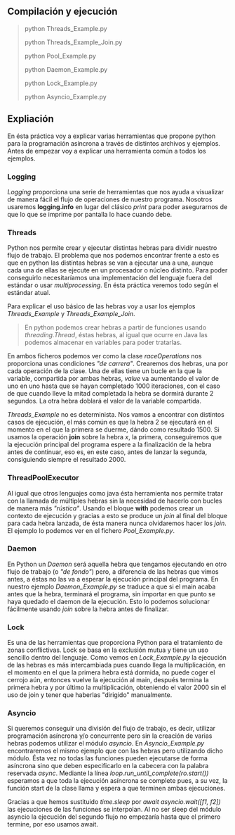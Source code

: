 ## Compilación y ejecución
>python Threads_Example.py
>
>python Threads_Example_Join.py
>
>python Pool_Example.py
>
>python Daemon_Example.py
>
>python Lock_Example.py
>
>python Asyncio_Example.py


## Expliación
En ésta práctica voy a explicar varias herramientas que propone python para la programación asíncrona a través de distintos archivos y ejemplos. Antes de empezar voy a explicar una herramienta común a todos los ejemplos.

### Logging
*Logging* proporciona una serie de herramientas que nos ayuda a visualizar de manera fácil el flujo de operaciones de nuestro programa. Nosotros usaremos **logging.info** en lugar del clásico *print* para poder asegurarnos de que lo que se imprime por pantalla lo hace cuando debe.

### Threads
Python nos permite crear y ejecutar distintas hebras para dividir nuestro flujo de trabajo. El problema que nos podemos encontrar frente a esto es que en python las distintas hebras se van a ejecutar una a una, aunque cada una de ellas se ejecute en un procesador o núcleo distinto. Para poder conseguirlo necesitaríamos una implementación del lenguaje fuera del estándar o usar *multiprocessing*. En ésta práctica veremos todo según el estándar atual.

Para explicar el uso básico de las hebras voy a usar los ejemplos *Threads_Example* y *Threads_Example_Join*. 

> En python podemos crear hebras a partir de funciones usando *threading.Thread*, éstas hebras, al igual que ocurre en Java las podemos almacenar en variables para poder tratarlas.

En ambos ficheros podemos ver como la clase *raceOperations* nos proporciona unas condiciones *"de carrera"*. Crearemos dos hebras, una por cada operación de la clase. Una de ellas tiene un bucle en la que la variable, compartida por ambas hebras, *value* va aumentando el valor de uno en uno hasta que se hayan completado 1000 iteraciones, con el caso de que cuando lleve la mitad completada la hebra se dormirá durante 2 segundos. La otra hebra doblará el valor de la variable compartida.

*Threads_Example* no es determinista. Nos vamos a encontrar con distintos casos de ejecución, el más común es que la hebra 2 se ejecutará en el momento en el que la primera se duerme, dándo como resultado 1500. Si usamos la operación **join** sobre la hebra *x*, la primera, conseguiremos que la ejecución principal del programa espere a la finalización de la hebra antes de continuar, eso es, en este caso, antes de lanzar la segunda, consiguiendo siempre el resultado 2000.

### ThreadPoolExecutor
Al igual que otros lenguajes como java ésta herramienta nos permite tratar con la llamada de múltiples hebras sin la necesidad de hacerlo con bucles de manera más *"rústica"*. Usando el bloque **with** podemos crear un contexto de ejecución y gracias a esto se produce un *join* al final del bloque para cada hebra lanzada, de ésta manera nunca olvidaremos hacer los *join*. El ejemplo lo podemos ver en el fichero *Pool_Example.py*.

### Daemon
En Python un *Daemon* será aquella hebra que tengamos ejecutando en otro flujo de trabajo (o *"de fondo"*) pero, a diferencia de las hebras que vimos antes, a éstas no las va a esperar la ejecución principal del programa. En nuestro ejemplo *Daemon_Example.py* se traduce a que  si el main acaba antes que la hebra, terminará el programa, sin importar en que punto se haya quedado el daemon de la ejecución. Esto lo podemos solucionar fácilmente usando *join* sobre la hebra antes de finalizar.

### Lock
Es una de las herramientas que proporciona Python para el tratamiento de zonas conflictivas. Lock se basa en la exclusión mutua y tiene un uso sencillo dentro del lenguaje. Como vemos en *Lock_Example.py* la ejecución de las hebras es más intercambiada pues cuando llega la multiplicación, en el momento en el que la primera hebra está dormida, no puede coger el cerrojo aún, entonces vuelve la ejecución al main, después termina la primera hebra y por último la multiplicación, obteniendo el valor 2000 sin el uso de join y tener que haberlas "dirigido" manualmente.

### Asyncio
Si queremos conseguir una división del flujo de trabajo, es decir, utilizar programación asíncrona y/o concurrente pero sin la creación de varias hebras podemos utilizar el módulo *asyncio*. En *Asyncio_Example.py* encontraremos el mismo ejemplo que con las hebras pero utilizando dicho módulo. Ésta vez no todas las funciones pueden ejecutarse de forma asíncrona sino que deben especificarlo en la cabecera con la palabra reservada *async*. Mediante la línea *loop.run_until_complete(ro.start())* esperamos a que toda la ejecución asíncrona se complete pues, a su vez, la función start de la clase llama y espera a que terminen ambas ejecuciones.

Gracias a que hemos sustituido *time.sleep* por *await asyncio.wait([f1, f2])* las ejecuciones de las funciones se interpolan. Al no ser sleep del módulo asyncio la ejecución del segundo flujo no empezaría hasta que el primero termine, por eso usamos await.

